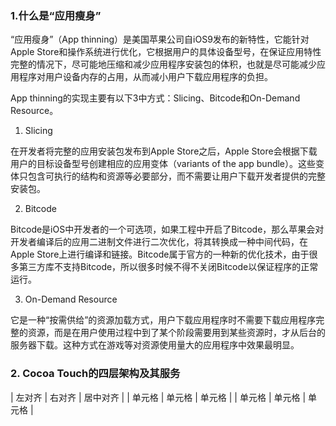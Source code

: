 ### 1.什么是“应用瘦身”

“应用瘦身”（App thinning）是美国苹果公司自iOS9发布的新特性，它能针对Apple Store和操作系统进行优化，它根据用户的具体设备型号，在保证应用特性完整的情况下，尽可能地压缩和减少应用程序安装包的体积，也就是尽可能减少应用程序对用户设备内存的占用，从而减小用户下载应用程序的负担。

App thinning的实现主要有以下3中方式：Slicing、Bitcode和On-Demand Resource。

1. Slicing

在开发者将完整的应用安装包发布到Apple Store之后，Apple Store会根据下载用户的目标设备型号创建相应的应用变体（variants of the app bundle）。这些变体只包含可执行的结构和资源等必要部分，而不需要让用户下载开发者提供的完整安装包。

2. Bitcode

Bitcode是iOS中开发者的一个可选项，如果工程中开启了Bitcode，那么苹果会对开发者编译后的应用二进制文件进行二次优化，将其转换成一种中间代码，在Apple Store上进行编译和链接。Bitcode属于官方的一种新的优化技术，由于很多第三方库不支持Bitcode，所以很多时候不得不关闭Bitcode以保证程序的正常运行。

3. On-Demand Resource

它是一种“按需供给”的资源加载方式，用户下载应用程序时不需要下载应用程序完整的资源，而是在用户使用过程中到了某个阶段需要用到某些资源时，才从后台的服务器下载。这种方式在游戏等对资源使用量大的应用程序中效果最明显。

### 2. Cocoa Touch的四层架构及其服务

| 左对齐 | 右对齐 | 居中对齐 |
| 单元格 | 单元格 | 单元格 |
| 单元格 | 单元格 | 单元格 |
